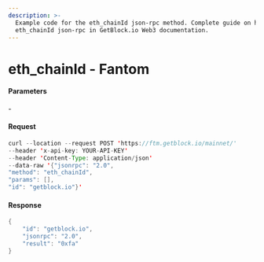 ```yaml
---
description: >-
  Example code for the eth_chainId json-rpc method. Сomplete guide on how to use
  eth_chainId json-rpc in GetBlock.io Web3 documentation.
---
```


# eth\_chainId - Fantom

#### Parameters

\-

#### Request

```java
curl --location --request POST 'https://ftm.getblock.io/mainnet/' 
--header 'x-api-key: YOUR-API-KEY' 
--header 'Content-Type: application/json' 
--data-raw '{"jsonrpc": "2.0",
"method": "eth_chainId",
"params": [],
"id": "getblock.io"}'
```

#### Response

```java
{
    "id": "getblock.io",
    "jsonrpc": "2.0",
    "result": "0xfa"
}
```
